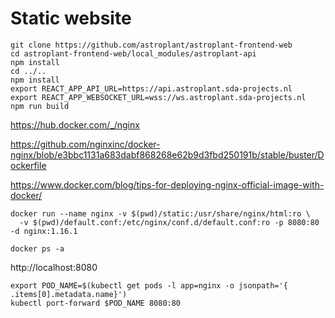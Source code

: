 # Static website

```
git clone https://github.com/astroplant/astroplant-frontend-web
cd astroplant-frontend-web/local_modules/astroplant-api
npm install
cd ../..
npm install
export REACT_APP_API_URL=https://api.astroplant.sda-projects.nl
export REACT_APP_WEBSOCKET_URL=wss://ws.astroplant.sda-projects.nl
npm run build
```

https://hub.docker.com/_/nginx

https://github.com/nginxinc/docker-nginx/blob/e3bbc1131a683dabf868268e62b9d3fbd250191b/stable/buster/Dockerfile

https://www.docker.com/blog/tips-for-deploying-nginx-official-image-with-docker/

```
docker run --name nginx -v $(pwd)/static:/usr/share/nginx/html:ro \
  -v $(pwd)/default.conf:/etc/nginx/conf.d/default.conf:ro -p 8080:80 -d nginx:1.16.1

docker ps -a
```

http://localhost:8080

```
export POD_NAME=$(kubectl get pods -l app=nginx -o jsonpath='{ .items[0].metadata.name}')
kubectl port-forward $POD_NAME 8080:80
```
